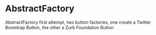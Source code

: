 # AbstractFactory

AbstractFactory first attempt, two button factories, one create a Twitter Bootstrap Button, the other a Zurb Foundation Button
